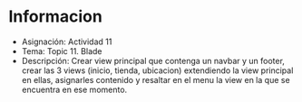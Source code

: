 # Informacion
- Asignación: Actividad 11
- Tema: Topic 11. Blade
- Descripción: Crear view principal que contenga un navbar y un footer, crear las 3 views (inicio, tienda, ubicacion) extendiendo la view principal en ellas, asignarles contenido y resaltar en el menu la view en la que se encuentra en ese momento.
